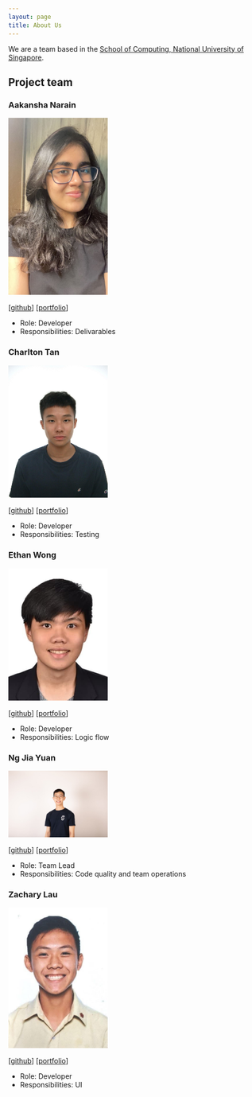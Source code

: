 ```yaml
---
layout: page
title: About Us
---
```


We are a team based in the [School of Computing, National University of Singapore](http://www.comp.nus.edu.sg).

## Project team

### Aakansha Narain

<img src="images/developerPhotos/aakanshanarain.png" width="200px">

[[github](https://github.com/aakanshanarain)]
[[portfolio](team/aakanshanarain.md)]

* Role: Developer
* Responsibilities: Delivarables
### Charlton Tan

<img src="images/developerPhotos/charltonator.png" width="200px">

[[github](http://github.com/charltonator)]
[[portfolio](team/charltonator.md)]

* Role: Developer
* Responsibilities: Testing

### Ethan Wong

<img src="images/developerPhotos/ethanwong6362.png" width="200px">

[[github](http://github.com/ethanwong6362)]
[[portfolio](team/ethanwong6363.md)]

* Role: Developer
* Responsibilities: Logic flow

### Ng Jia Yuan

<img src="images/developerPhotos/ngjiayuan.png" width="200px">

[[github](http://github.com/ngjiayuan)]
[[portfolio](team/ngjiayuan.md)]

* Role: Team Lead
* Responsibilities: Code quality and team operations

### Zachary Lau

<img src="images/developerPhotos/zacharylwy.png" width="200px">

[[github](http://github.com/zacharylwy)]
[[portfolio](team/zacharylwy.md)]

* Role: Developer
* Responsibilities: UI
